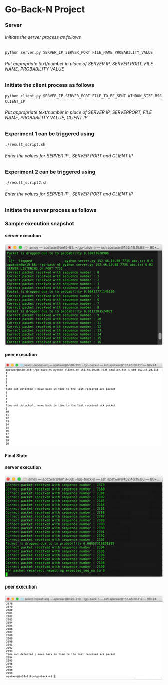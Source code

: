 # Go-Back-N Project 

### Server

###### Initiate the server process as follows

```
python server.py SERVER_IP SERVER_PORT FILE_NAME PROBABILITY_VALUE 
```
###### Put appropriate text/number in place of SERVER IP, SERVER PORT, FILE NAME, PROBABILITY VALUE
### Initiate the client process as follows

```
python client.py SERVER_IP SERVER_PORT FILE_TO_BE_SENT WINDOW_SIZE MSS CLIENT_IP
```
###### Put appropriate text/number in place of SERVER IP, SERVERPORT, FILE NAME, PROBABILITY VALUE, CLIENT IP

### Experiment 1 can be triggered using
```
./result_script.sh
```
###### Enter the values for SERVER IP , SERVER PORT and CLIENT IP



### Experiment 2 can be triggered using
```
./result_script2.sh
```

###### Enter the values for SERVER IP , SERVER PORT and CLIENT IP

### Initiate the server process as follows

### Sample execution snapshot

#### server execution

![ScreenShot](img/server3.png)

#### peer execution

![ScreenShot](img/client3.png)
#### Final State
#### server execution

![ScreenShot](img/server4.png)


#### peer execution

![ScreenShot](img/client4.png)


